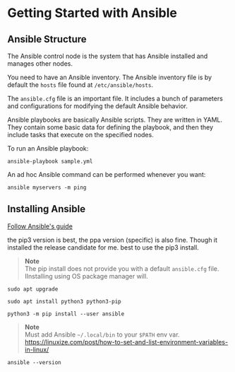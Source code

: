 # Getting Started with Ansible

## Ansible Structure

The Ansible control node is the system that has Ansible installed and manages other nodes.

You need to have an Ansible inventory.
The Ansible inventory file is by default the `hosts` file found at `/etc/ansible/hosts`.

The `ansible.cfg` file is an important file.
It includes a bunch of parameters and configurations for modifying the default Ansible behavior.

Ansible playbooks are basically Ansible scripts.
They are written in YAML.
They contain some basic data for defining the playbook, and then they include tasks that execute on the specified nodes.


To run an Ansible playbook:

```shell
ansible-playbook sample.yml
```

An ad hoc Ansible command can be performed whenever you want:

```shell
ansible myservers -m ping
```

## Installing Ansible

[Follow Ansible's guide](https://docs.ansible.com/ansible/latest/installation_guide/intro_installation.html)

the pip3 version is best, the ppa version (specific) is also fine. Though it installed the release candidate for me. best to use the pip3 install.

> **Note**\
> The pip install does not provide you with a default `ansible.cfg` file.
> IInstalling using OS package manager will.

```shell
sudo apt upgrade
```

```shell
sudo apt install python3 python3-pip
```
```shell
python3 -m pip install --user ansible
```

> **Note**\
> Must add Ansible `~/.local/bin` to your `$PATH` env var.
> https://linuxize.com/post/how-to-set-and-list-environment-variables-in-linux/

```shell
ansible --version
```

